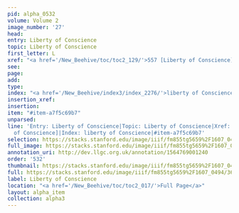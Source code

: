 ```yaml
---
pid: alpha_0532
volume: Volume 2
image_number: '27'
head: 
entry: Liberty of Conscience
topic: Liberty of Conscience
first_letter: L
xref: "<a href='/New_Beehive/toc/toc2_129/'>557 [Liberty of Conscience]</a>"
see: 
page: 
add: 
type: 
index: "<a href='/New_Beehive/index3/index_2276/'>liberty of Conscience</a>"
insertion_xref: 
insertion: 
item: "#item-a7f5c69b7"
unparsed: 
line: 'Entry: Liberty of Conscience|Topic: Liberty of Conscience|Xref: 557 [Liberty
  of Conscience]|Index: liberty of Conscience|#item-a7f5c69b7'
selection: https://stacks.stanford.edu/image/iiif/fm855tg5659%2F1607_0494/366,4585,3035,495/full/0/default.jpg
full_image: https://stacks.stanford.edu/image/iiif/fm855tg5659%2F1607_0494/full/full/0/default.jpg
annotation_uri: http://dev.llgc.org.uk/annotation/1564769001240
order: '532'
thumbnail: https://stacks.stanford.edu/image/iiif/fm855tg5659%2F1607_0494/366,4585,600,180/250,/0/default.jpg
full: https://stacks.stanford.edu/image/iiif/fm855tg5659%2F1607_0494/366,4585,3035,495/full/0/default.jpg
label: Liberty of Conscience
location: "<a href='/New_Beehive/toc/toc2_017/'>Full Page</a>"
layout: alpha_item
collection: alpha3
---
```

